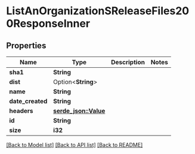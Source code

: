 # ListAnOrganizationSReleaseFiles200ResponseInner

## Properties

Name | Type | Description | Notes
------------ | ------------- | ------------- | -------------
**sha1** | **String** |  | 
**dist** | Option<**String**> |  | 
**name** | **String** |  | 
**date_created** | **String** |  | 
**headers** | [**serde_json::Value**](.md) |  | 
**id** | **String** |  | 
**size** | **i32** |  | 

[[Back to Model list]](../README.md#documentation-for-models) [[Back to API list]](../README.md#documentation-for-api-endpoints) [[Back to README]](../README.md)


